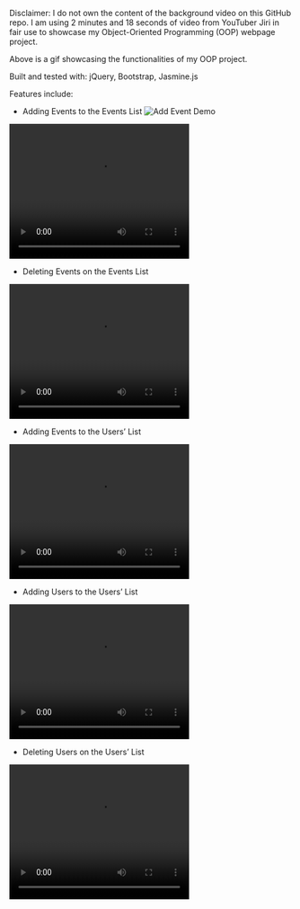 Disclaimer:  I do not own the content of the background video on this GitHub repo. I am using 2 minutes and 18 seconds of video from YouTuber Jiri in fair use to showcase my Object-Oriented Programming (OOP) webpage project. 

Above is a gif showcasing the functionalities of my OOP project. 

Built and tested with: jQuery, Bootstrap, Jasmine.js

Features include: 


- Adding Events to the Events List
![Add Event Demo](Downloads/AddEvent.gif)
<video width="320" height="240" controls>
  <source src="AddEvent.mov" type="video/mp4">
</video>


- Deleting Events on the Events List
<video width="320" height="240" controls>
  <source src="DeleteEvent.mov" type="video/mp4">
</video>


- Adding Events to the Users’ List
<video width="320" height="240" controls>
  <source src="AddEventToUser.mov" type="video/mp4">
</video>


- Adding Users to the Users’ List
<video width="320" height="240" controls>
  <source src="AddUser.mov" type="video/mp4">
</video>


- Deleting Users on the Users’ List
<video width="320" height="240" controls>
  <source src="DeleteEventfromUser.mov" type="video/mp4">
</video>